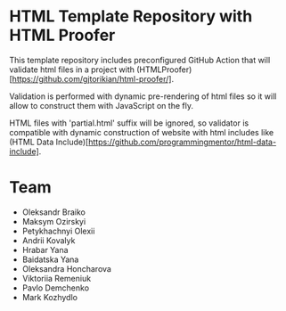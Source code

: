 # HTML Template Repository with HTML Proofer

This template repository includes preconfigured GitHub Action that will validate html files in a project with (HTMLProofer)[https://github.com/gjtorikian/html-proofer/].

Validation is performed with dynamic pre-rendering of html files so it will allow to construct them with JavaScript on the fly.

HTML files with 'partial.html' suffix will be ignored, so validator is compatible with dynamic construction of website with html includes like (HTML Data Include)[https://github.com/programmingmentor/html-data-include].

# Team

- Oleksandr Braiko
- Maksym Ozirskyi 
- Petykhachnyi Olexii
- Andrii Kovalyk
- Hrabar Yana
- Baidatska Yana
- Oleksandra Honcharova
- Viktoriia Remeniuk
- Pavlo Demchenko
- Mark Kozhydlo
